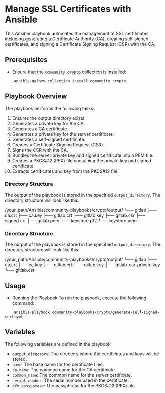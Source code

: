 # Manage SSL Certificates with Ansible

This Ansible playbook automates the management of SSL certificates, including generating a Certificate Authority (CA), creating self-signed certificates, and signing a Certificate Signing Request (CSR) with the CA.

## Prerequisites

- Ensure that the `community.crypto` collection is installed:

```
    ansible-galaxy collection install community.crypto
```



## Playbook Overview

The playbook performs the following tasks:

1. Ensures the output directory exists.
2. Generates a private key for the CA.
3. Generates a CA certificate.
4. Generates a private key for the server certificate.
5. Generates a self-signed certificate.
6. Creates a Certificate Signing Request (CSR).
7. Signs the CSR with the CA.
8. Bundles the server private key and signed certificate into a PEM file.
9. Creates a PKCS#12 (PFX) file containing the private key and signed certificate.
10. Extracts certificates and key from the PKCS#12 file.

### Directory Structure

The output of the playbook is stored in the specified `output_directory`. The directory structure will look like this:

/your_path/Ansible/community-playbooks/crypto/output/ 
└── gitlab
    ├── ca.crt
    ├── ca.key
    ├── gitlab.crt
    ├── gitlab.key
    ├── gitlab.csr
    ├── signed.crt
    ├── gitlab.pem
    ├── keystore.p12
    └── keystore.pem


### Directory Structure

The output of the playbook is stored in the specified `output_directory`. The directory structure will look like this:

/your_path/Ansible/community-playbooks/crypto/output/ └── gitlab ├── ca.crt ├── ca.key ├── gitlab.crt ├── gitlab.key ├── gitlab-csr-private.key └── gitlab.csr



## Usage
- Running the Playbook
    To run the playbook, execute the following command:


```
    ansible-playbook community-playbooks/crypto/generate-self-signed-cert.yml
```


## Variables

The following variables are defined in the playbook:

- `output_directory`: The directory where the certificates and keys will be stored.
- `name`: The base name for the certificate files.
- `ca_name`: The common name for the CA certificate.
- `common_name`: The common name for the server certificate.
- `serial_number`: The serial number used in the certificate.
- `pfx_passphrase`: The passphrase for the PKCS#12 (PFX) file.

